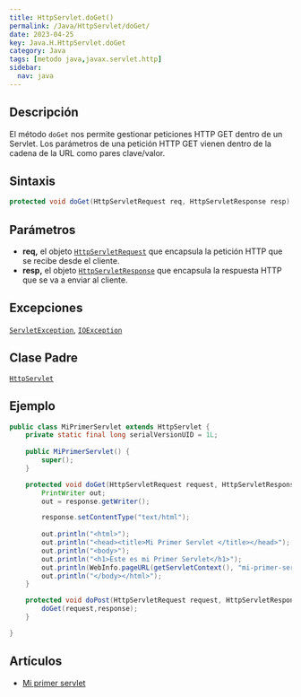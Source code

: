 ```yaml
---
title: HttpServlet.doGet()
permalink: /Java/HttpServlet/doGet/
date: 2023-04-25
key: Java.H.HttpServlet.doGet
category: Java
tags: [metodo java,javax.servlet.http]
sidebar:
  nav: java
---
```


## **Descripción**


El método `doGet` nos permite gestionar peticiones HTTP GET dentro de un Servlet. Los parámetros de una petición HTTP GET vienen dentro de la cadena de la URL como pares clave/valor.


## **Sintaxis**


```java
protected void doGet(HttpServletRequest req, HttpServletResponse resp) throws ServletException, IOException
```


## **Parámetros**

- **req,** el objeto [`HttpServletRequest`](https://www.w3api.com/Java/HttpServletRequest/) que encapsula la petición HTTP que se recibe desde el cliente.
- **resp,** el objeto [`HttpServletResponse`](https://www.w3api.com/Java/HttpServletResponse/) que encapsula la respuesta HTTP que se va a enviar al cliente.

## **Excepciones**


[`ServletException`](https://www.w3api.com/Java/ServletException/), [`IOException`](https://www.w3api.com/Java/IOException/)


## **Clase Padre**


[`HttpServlet`](https://www.w3api.com/Java/HttpServlet/)


## **Ejemplo**


```java
public class MiPrimerServlet extends HttpServlet {
	private static final long serialVersionUID = 1L;
       
    public MiPrimerServlet() {
        super();
    }

	protected void doGet(HttpServletRequest request, HttpServletResponse response) throws ServletException, IOException {
		PrintWriter out;
		out = response.getWriter();

		response.setContentType("text/html");
	
		out.println("<html>");
		out.println("<head><title>Mi Primer Servlet </title></head>");
		out.println("<body>");
		out.println("<h1>Este es mi Primer Servlet</h1>");			
		out.println(WebInfo.pageURL(getServletContext(), "mi-primer-servlet"));			
		out.println("</body></html>");  
	}

	protected void doPost(HttpServletRequest request, HttpServletResponse response) throws ServletException, IOException {
		doGet(request,response);
	}

}
```


## Artículos

- [Mi primer servlet](https://lineadecodigo.com/java/mi-primer-servlet/)

